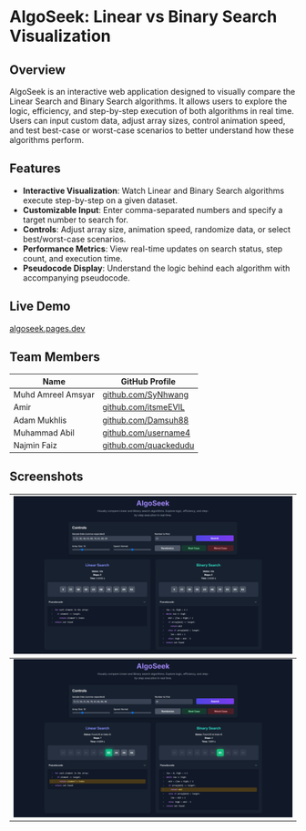 # AlgoSeek: Linear vs Binary Search Visualization

## Overview

AlgoSeek is an interactive web application designed to visually compare the Linear Search and Binary Search algorithms. It allows users to explore the logic, efficiency, and step-by-step execution of both algorithms in real time. Users can input custom data, adjust array sizes, control animation speed, and test best-case or worst-case scenarios to better understand how these algorithms perform.

## Features

- **Interactive Visualization**: Watch Linear and Binary Search algorithms execute step-by-step on a given dataset.
- **Customizable Input**: Enter comma-separated numbers and specify a target number to search for.
- **Controls**: Adjust array size, animation speed, randomize data, or select best/worst-case scenarios.
- **Performance Metrics**: View real-time updates on search status, step count, and execution time.
- **Pseudocode Display**: Understand the logic behind each algorithm with accompanying pseudocode.

## Live Demo

[algoseek.pages.dev](https://algoseek.pages.dev)

## Team Members

| Name               | GitHub Profile                                         |
| ------------------ | ------------------------------------------------------ |
| Muhd Amreel Amsyar | [github.com/SyNhwang](https://github.com/SyNhwang)     |
| Amir               | [github.com/itsmeEVIL](https://github.com/username2)   |
| Adam Mukhlis       | [github.com/Damsuh88](https://github.com/Damsuh88)     |
| Muhammad Abil      | [github.com/username4](https://github.com/username4)   |
| Najmin Faiz        | [github.com/quackedudu](https://github.com/quackedudu) |

## Screenshots

| ![](./screenshot.png)  |
| ---------------------- |
| ![](./screenshot2.png) |

